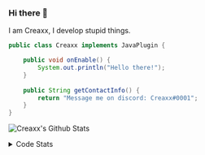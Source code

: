 ### Hi there 👋

I am Creaxx, I develop stupid things. 

```java
public class Creaxx implements JavaPlugin {

    public void onEnable() {
        System.out.println("Hello there!");
    }
    
    public String getContactInfo() {
        return "Message me on discord: Creaxx#0001";
    }
}
```

![Creaxx's Github Stats](https://github-readme-stats.vercel.app/api?username=CreaxxOG&show_icons=true&theme=dark&count_private=true)

<details>
  <summary>Code Stats</summary>

<!--START_SECTION:waka-->
![Lines of code](https://img.shields.io/badge/From%20Hello%20World%20I%27ve%20Written-90000%20lines%20of%20code-blue)

**🐱 My GitHub Data** 

> 🏆 115 Contributions in the Year 2021
 > 
> 📦 326.0 kB Used in GitHub's Storage 
 > 
> 🚫 Not Opted to Hire
 > 
> 📜 1 Public Repository 
 > 
> 🔑 4 Private Repositories  
 > 
**I'm a Night 🦉** 

```text
🌞 Morning    6 commits      █░░░░░░░░░░░░░░░░░░░░░░░░   5.61% 
🌆 Daytime    45 commits     ██████████░░░░░░░░░░░░░░░   42.06% 
🌃 Evening    50 commits     ███████████░░░░░░░░░░░░░░   46.73% 
🌙 Night      6 commits      █░░░░░░░░░░░░░░░░░░░░░░░░   5.61%

```
📅 **I'm Most Productive on Saturday** 

```text
Monday       9 commits      ██░░░░░░░░░░░░░░░░░░░░░░░   8.41% 
Tuesday      11 commits     ██░░░░░░░░░░░░░░░░░░░░░░░   10.28% 
Wednesday    19 commits     ████░░░░░░░░░░░░░░░░░░░░░   17.76% 
Thursday     18 commits     ████░░░░░░░░░░░░░░░░░░░░░   16.82% 
Friday       19 commits     ████░░░░░░░░░░░░░░░░░░░░░   17.76% 
Saturday     23 commits     █████░░░░░░░░░░░░░░░░░░░░   21.5% 
Sunday       8 commits      █░░░░░░░░░░░░░░░░░░░░░░░░   7.48%

```


📊 **This Week I Spent My Time On** 

```text
💬 Programming Languages: 
Java                     10 hrs 49 mins      ███████████████████████░░   92.21% 
YAML                     39 mins             █░░░░░░░░░░░░░░░░░░░░░░░░   5.68% 
XML                      14 mins             ░░░░░░░░░░░░░░░░░░░░░░░░░   2.08% 
Git Config               0 secs              ░░░░░░░░░░░░░░░░░░░░░░░░░   0.03%

🔥 Editors: 
IntelliJ                 11 hrs 44 mins      █████████████████████████   100.0%

```

**I Mostly Code in Java** 

```text
Java                     3 repos             ██████████████████░░░░░░░   75.0% 
EJS                      1 repo              ██████░░░░░░░░░░░░░░░░░░░   25.0%

```



 Last Updated on 26/09/2021
<!--END_SECTION:waka-->
</details>
